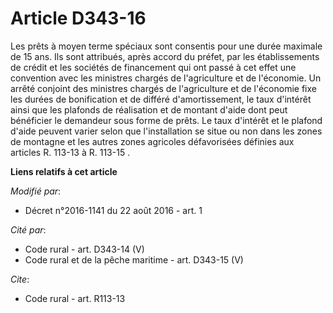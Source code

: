# Article D343-16

Les prêts à moyen terme spéciaux sont consentis pour une durée maximale de 15 ans. Ils sont attribués, après accord du
préfet, par les établissements de crédit et les sociétés de financement qui ont passé à cet effet une convention avec les
ministres chargés de l'agriculture et de l'économie. Un arrêté conjoint des ministres chargés de l'agriculture et de
l'économie fixe les durées de bonification et de différé d'amortissement, le taux d'intérêt ainsi que les plafonds de
réalisation et de montant d'aide dont peut bénéficier le demandeur sous forme de prêts. Le taux d'intérêt et le plafond
d'aide peuvent varier selon que l'installation se situe ou non dans les zones de montagne et les autres zones agricoles
défavorisées définies aux 
articles R. 113-13 à R. 113-15
.

**Liens relatifs à cet article**

_Modifié par_:

  - Décret n°2016-1141 du 22 août 2016 - art. 1

_Cité par_:

  - Code rural - art. D343-14 (V)
  - Code rural et de la pêche maritime - art. D343-15 (V)

_Cite_:

  - Code rural - art. R113-13
